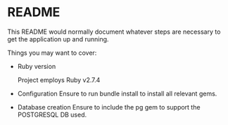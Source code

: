 # README

This README would normally document whatever steps are necessary to get the
application up and running.

Things you may want to cover:

* Ruby version

  Project employs Ruby v2.7.4

* Configuration
  Ensure to run bundle install to install all relevant gems. 

* Database creation
  Ensure to include the pg gem to support the POSTGRESQL DB used.

